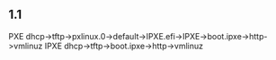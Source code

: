 ## 1.1
PXE
    dhcp->tftp->pxlinux.0->default->IPXE.efi->IPXE->boot.ipxe->http->vmlinuz
IPXE
    dhcp->tftp->boot.ipxe->http->vmlinuz